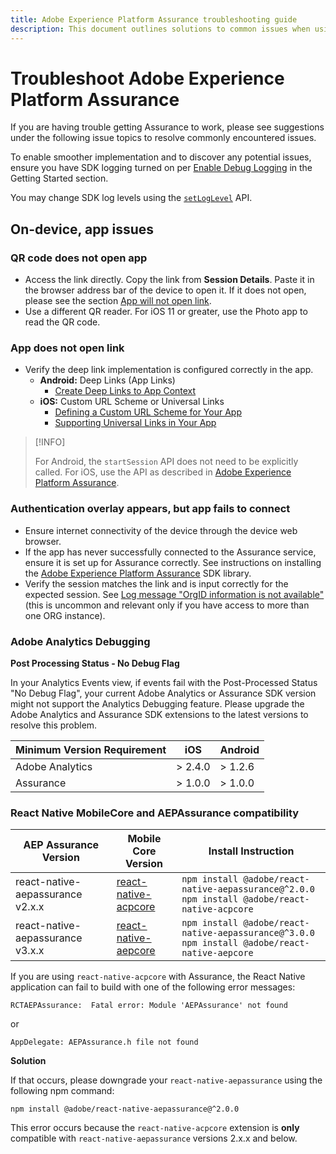 ```yaml
---
title: Adobe Experience Platform Assurance troubleshooting guide
description: This document outlines solutions to common issues when using Adobe Experience Platform Assurance.
---
```


# Troubleshoot Adobe Experience Platform Assurance

If you are having trouble getting Assurance to work, please see suggestions under the following issue topics to resolve commonly encountered issues.

To enable smoother implementation and to discover any potential issues, ensure you have SDK logging turned on per [Enable Debug Logging](../getting-started/enable-debug-logging.md) in the Getting Started section.

You may change SDK log levels using the [`setLogLevel`](../mobile-core/api-reference.md#logging) API.

## On-device, app issues

### QR code does not open app

* Access the link directly. Copy the link from **Session Details**. Paste it in the browser address bar of the device to open it. If it does not open, please see the section [App will not open link](#app-does-not-open-link).
* Use a different QR reader. For iOS 11 or greater, use the Photo app to read the QR code.

### App does not open link

* Verify the deep link implementation is configured correctly in the app.
  * **Android:** Deep Links (App Links)
    * [Create Deep Links to App Context](https://developer.android.com/training/app-links/deep-linking)
  * **iOS:** Custom URL Scheme or Universal Links
    * [Defining a Custom URL Scheme for Your App](https://developer.apple.com/documentation/uikit/inter-process_communication/allowing_apps_and_websites_to_link_to_your_content/defining_a_custom_url_scheme_for_your_app)
    * [Supporting Universal Links in Your App](https://developer.apple.com/documentation/uikit/inter-process_communication/allowing_apps_and_websites_to_link_to_your_content/supporting_universal_links_in_your_app)

>[!INFO]
>
>For Android, the `startSession` API does not need to be explicitly called. For iOS, use the API as described in [Adobe Experience Platform Assurance](../platform-assurance-sdk/index.md#implement-aep-assurance-session-start-apis-ios-only).

### Authentication overlay appears, but app fails to connect

* Ensure internet connectivity of the device through the device web browser.
* If the app has never successfully connected to the Assurance service, ensure it is set up for Assurance correctly. See instructions on installing the [Adobe Experience Platform Assurance](../platform-assurance-sdk/index.md#install-the-assurance-extension-in-the-data-collection-ui) SDK library.
* Verify the session matches the link and is input correctly for the expected session. See [Log message "OrgID information is not available"](../platform-assurance-sdk/common-issues.md#orgid-information-is-not-available) (this is uncommon and relevant only if you have access to more than one ORG instance).

### Adobe Analytics Debugging

**Post Processing Status - No Debug Flag**

In your Analytics Events view, if events fail with the Post-Processed Status "No Debug Flag", your current Adobe Analytics or Assurance SDK version might not support the Analytics Debugging feature.
Please upgrade the Adobe Analytics and Assurance SDK extensions to the latest versions to resolve this problem.

| Minimum Version Requirement | iOS | Android |
| --------------------------- | --- | ------- |
| Adobe Analytics | > 2.4.0 | > 1.2.6 |
| Assurance | > 1.0.0 | > 1.0.0 |

### React Native MobileCore and AEPAssurance compatibility

| AEP Assurance Version | Mobile Core Version | Install Instruction |
| --------------------- | ------------------- | ------------------- |
| react-native-aepassurance v2.x.x | [react-native-acpcore](https://www.npmjs.com/package/@adobe/react-native-acpcore) | `npm install @adobe/react-native-aepassurance@^2.0.0` <br/>`npm install @adobe/react-native-acpcore` |
| react-native-aepassurance v3.x.x | [react-native-aepcore](https://www.npmjs.com/package/@adobe/react-native-aepcore) | `npm install @adobe/react-native-aepassurance@^3.0.0` <br/>`npm install @adobe/react-native-aepcore` |

If you are using `react-native-acpcore` with Assurance, the React Native application can fail to build with one of the following error messages:

```
RCTAEPAssurance:  Fatal error: Module 'AEPAssurance' not found
```

or

```
AppDelegate: AEPAssurance.h file not found
```

**Solution**

If that occurs, please downgrade your `react-native-aepassurance` using the following npm command:

```shell
npm install @adobe/react-native-aepassurance@^2.0.0
```

This error occurs because the `react-native-acpcore` extension is **only** compatible with `react-native-aepassurance` versions 2.x.x and below.
